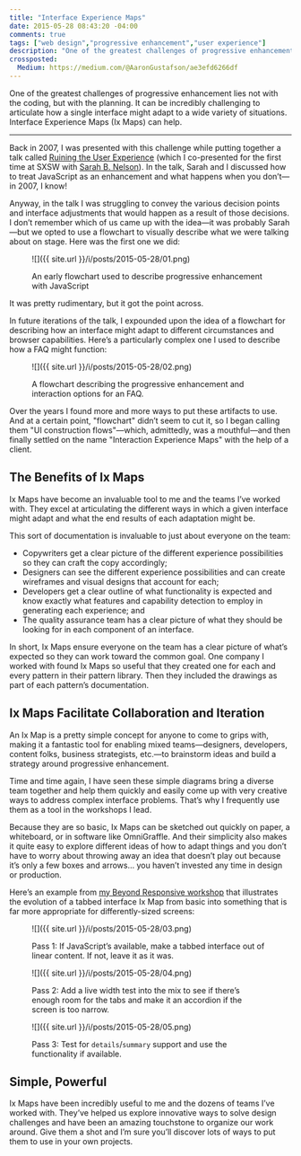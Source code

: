 ```yaml
---
title: "Interface Experience Maps"
date: 2015-05-28 08:43:20 -04:00
comments: true
tags: ["web design","progressive enhancement","user experience"]
description: "One of the greatest challenges of progressive enhancement lies not with the coding, but with the planning. It can be incredibly challenging to articulate how a single interface might adapt to a wide variety of situations. Interface Experience Maps (Ix Maps) can help."
crossposted:
  Medium: https://medium.com/@AaronGustafson/ae3efd6266df
---
```


One of the greatest challenges of progressive enhancement lies not with the coding, but with the planning. It can be incredibly challenging to articulate how a single interface might adapt to a wide variety of situations. Interface Experience Maps (Ix Maps) can help.

<!-- more -->

<hr>

Back in 2007, I was presented with this challenge while putting together a talk called [Ruining the User Experience](https://web.archive.org/web/20070515221318/http://2007.sxsw.com/interactive/programming/panels/?action=show&id=IAP060214) (which I co-presented for the first time at SXSW with [Sarah B. Nelson](https://twitter.com/sarahbeee)). In the talk, Sarah and I discussed how to treat JavaScript as an enhancement and what happens when you don’t—in 2007, I know!

Anyway, in the talk I was struggling to convey the various decision points and interface adjustments that would happen as a result of those decisions. I don’t remember which of us came up with the idea—it was probably Sarah—but we opted to use a flowchart to visually describe what we were talking about on stage. Here was the first one we did:

<figure id="fig-2015-05-28-01" class="media-container">

![]({{ site.url }}/i/posts/2015-05-28/01.png)

<figcaption>An early flowchart used to describe progressive enhancement with JavaScript</figcaption>
</figure>

It was pretty rudimentary, but it got the point across.

In future iterations of the talk, I expounded upon the idea of a flowchart for describing how an interface might adapt to different circumstances and browser capabilities. Here’s a particularly complex one I used to describe how a FAQ might function:

<figure id="fig-2015-05-28-02" class="media-container">

![]({{ site.url }}/i/posts/2015-05-28/02.png)

<figcaption>A flowchart describing the progressive enhancement and interaction options for an FAQ.</figcaption></figure>

Over the years I found more and more ways to put these artifacts to use. And at a certain point, "flowchart" didn’t seem to cut it, so I began calling them "UI construction flows"—which, admittedly, was a mouthful—and then finally settled on the name "Interaction Experience Maps" with the help of a client.

## The Benefits of Ix Maps

Ix Maps have become an invaluable tool to me and the teams I’ve worked with. They excel at articulating the different ways in which a given interface might adapt and what the end results of each adaptation might be.

This sort of documentation is invaluable to just about everyone on the team:

* Copywriters get a clear picture of the different experience possibilities so they can craft the copy accordingly;
* Designers can see the different experience possibilities and can create wireframes and visual designs that account for each;
* Developers get a clear outline of what functionality is expected and know exactly what features and capability detection to employ in generating each experience; and
* The quality assurance team has a clear picture of what they should be looking for in each component of an interface.

In short, Ix Maps ensure everyone on the team has a clear picture of what’s expected so they can work toward the common goal. One company I worked with found Ix Maps so useful that they created one for each and every pattern in their pattern library. Then they included the drawings as part of each pattern’s documentation.

## Ix Maps Facilitate Collaboration and Iteration

An Ix Map is a pretty simple concept for anyone to come to grips with, making it a fantastic tool for enabling mixed teams—designers, developers, content folks, business strategists, etc.—to brainstorm ideas and build a strategy around progressive enhancement.

Time and time again, I have seen these simple diagrams bring a diverse team together and help them quickly and easily come up with very creative ways to address complex interface problems. That’s why I frequently use them as a tool in the workshops I lead.

Because they are so basic, Ix Maps can be sketched out quickly on paper, a whiteboard, or in software like OmniGraffle. And their simplicity also makes it quite easy to explore different ideas of how to adapt things and you don’t have to worry about throwing away an idea that doesn’t play out because it’s only a few boxes and arrows… you haven’t invested any time in design or production.

Here’s an example from [my Beyond Responsive workshop](https://www.facebook.com/events/804756366246427/) that illustrates the evolution of a tabbed interface Ix Map from basic into something that is far more appropriate for differently-sized screens:

<figure id="fig-2015-05-28-03" class="media-container">

![]({{ site.url }}/i/posts/2015-05-28/03.png)

<figcaption>Pass 1: If JavaScript’s available, make a tabbed interface out of linear content. If not, leave it as it was.</figcaption></figure>

<figure id="fig-2015-05-28-04" class="media-container">

![]({{ site.url }}/i/posts/2015-05-28/04.png)

<figcaption>Pass 2: Add a live width test into the mix to see if there’s enough room for the tabs and make it an accordion if the screen is too narrow.</figcaption></figure>

<figure id="fig-2015-05-28-05" class="media-container">

![]({{ site.url }}/i/posts/2015-05-28/05.png)

<figcaption>Pass 3: Test for <code>details</code>/<code>summary</code> support and use the functionality if available.</figcaption></figure>

## Simple, Powerful

Ix Maps have been incredibly useful to me and the dozens of teams I’ve worked with. They’ve helped us explore innovative ways to solve design challenges and have been an amazing touchstone to organize our work around. Give them a shot and I’m sure you’ll discover lots of ways to put them to use in your own projects.
